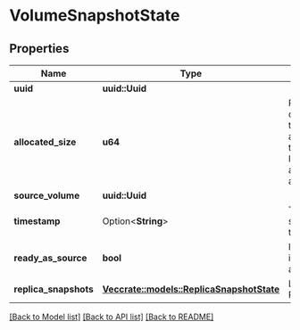 # VolumeSnapshotState

## Properties

Name | Type | Description | Notes
------------ | ------------- | ------------- | -------------
**uuid** | **uuid::Uuid** |  | 
**allocated_size** | **u64** | Runtime size in bytes of the snapshot. Equal to the volume allocation at the time of the snapshot creation. It may grow larger if any of its predecessors are deleted. | 
**source_volume** | **uuid::Uuid** |  | 
**timestamp** | Option<**String**> | Timestamp when snapshot is taken on the storage system. | [optional]
**ready_as_source** | **bool** | Indicates if a snapshot is ready to be used as a new volume source. | 
**replica_snapshots** | [**Vec<crate::models::ReplicaSnapshotState>**](.md) | List of individual ReplicaSnapshotStates. | 


[[Back to Model list]](../README.md#documentation-for-models) [[Back to API list]](../README.md#documentation-for-api-endpoints) [[Back to README]](../README.md)

